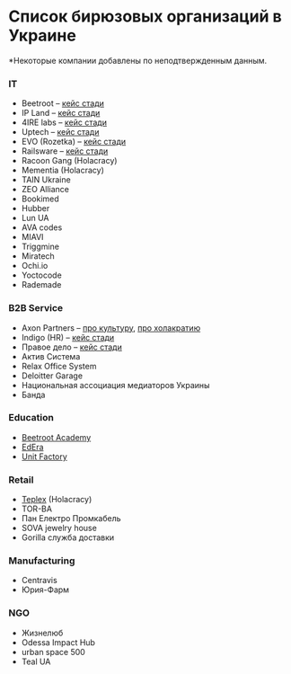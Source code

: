 # Список бирюзовых организаций в Украине

\*Некоторые компании добавлены по неподтвержденным данным.

### IT

* Beetroot – [кейс стади](https://medium.com/teal-ua/teal-at-beetroot-6d3b8f5c805c)
* IP Land – [кейс стади](https://medium.com/teal-ua/ipland-the-first-holacracy-in-ukraine-c30a51af7979)
* 4IRE labs – [кейс стади](https://medium.com/teal-ua/%D0%BE%D0%BF%D1%8B%D1%82-%D0%B2%D0%BD%D0%B5%D0%B4%D1%80%D0%B5%D0%BD%D0%B8%D1%8F-%D1%85%D0%BE%D0%BB%D0%B0%D0%BA%D1%80%D0%B0%D1%82%D0%B8%D0%B8-%D0%B2-4ire-labs-92320569f334)
* Uptech – [кейс стади](https://medium.com/teal-ua/%D0%BE%D1%80%D0%B3%D0%B0%D0%BD%D1%96%D0%B7%D0%B0%D1%86%D1%96%D1%97-%D0%BC%D0%B0%D0%B9%D0%B1%D1%83%D1%82%D0%BD%D1%8C%D0%BE%D0%B3%D0%BE-%D1%8F%D0%BA-%D0%B2%D0%BF%D1%80%D0%BE%D0%B2%D0%B0%D0%B4%D0%B6%D1%83%D0%B2%D0%B0%D0%BB%D0%B8%D1%81%D1%8F-%D0%B1%D1%96%D1%80%D1%8E%D0%B7%D0%BE%D0%B2%D1%96-%D0%BF%D1%80%D0%B0%D0%BA%D1%82%D0%B8%D0%BA%D0%B8-%D0%B2-%D0%BA%D0%BE%D0%BC%D0%BF%D0%B0%D0%BD%D1%96%D1%97-uptech-92354e7da396)
* EVO \(Rozetka\) – [кейс стади](https://medium.com/teal-ua/%D1%8F%D0%BA-evo-%D0%B2%D0%BF%D1%80%D0%BE%D0%B2%D0%B0%D0%B4%D0%B6%D1%83%D1%94-%D0%BF%D1%80%D0%B0%D0%BA%D1%82%D0%B8%D0%BA%D0%B8-%D0%B1%D1%96%D1%80%D1%8E%D0%B7%D0%BE%D0%B2%D0%B8%D1%85-%D0%BE%D1%80%D0%B3%D0%B0%D0%BD%D1%96%D0%B7%D0%B0%D1%86%D1%96%D0%B9-%D1%96%D0%BD%D1%82%D0%B5%D1%80%D0%B2%D1%8E-%D1%96%D0%B7-%D0%B2%D1%96%D0%BA%D1%82%D0%BE%D1%80%D0%BE%D0%BC-%D0%BA%D0%B8%D1%80%D0%B8%D1%87%D0%B5%D0%BD%D0%BA%D0%BE-d32a09438ac7)
* Railsware – [кейс стади](https://dou.ua/lenta/columns/holacracy-strategy/)
* Racoon Gang \(Holacracy\)
* Mementia \(Holacracy\)
* TAIN Ukraine
* ZEO Alliance
* Bookimed
* Hubber
* Lun UA
* AVA codes
* MIAVI
* Triggmine
* Miratech
* Ochi.io
* Yoctocode
* Rademade

### B2B Service

* Axon Partners – [про культуру](https://medium.com/axonpartners/%D0%B1%D0%BB%D0%B0%D0%BA%D0%B8%D1%82%D0%BD%D0%B8%D0%B9-%D0%BE%D0%BA%D0%B5%D0%B0%D0%BD-%D1%96-%D1%84%D1%83%D1%82%D0%B1%D0%BE%D0%BB%D0%BA%D0%B8-%D0%B7-%D0%BC%D0%B0%D1%82%D1%8E%D0%BA%D0%B0%D0%BC%D0%B8-%D0%BD%D0%B0-%D1%80%D0%B8%D0%BD%D0%BA%D1%83-%D1%8E%D1%80%D0%B8%D0%B4%D0%B8%D1%87%D0%BD%D0%B8%D1%85-%D0%BF%D0%BE%D1%81%D0%BB%D1%83%D0%B3-3ed103bf4724), [про холакратию](https://medium.com/axonomist/%D1%85%D0%BE%D0%BB%D0%BE%D0%BA%D1%80%D0%B0%D1%82%D0%B8%D1%8F-%D1%8D%D1%82%D0%BE-%D1%82%D1%80%D0%B5%D1%88-5e7ea7fa1a0c)
* Indigo \(HR\) – [кейс стади](http://verabudean.com/blog/indigo)
* Правое дело – [кейс стади](https://medium.com/teal-ua/holacracy-at-pravoedelo-fba442d4760c)
* Актив Система
* Relax Office System
* Deloitter Garage
* Национальная ассоциация медиаторов Украины
* Банда

### Education

* [Beetroot Academy](https://beetroot.academy/en/)
* [EdEra](https://www.ed-era.com/)
* [Unit Factory](https://unit.ua/en/)

### Retail

* [Teplex](https://teplex.ua/) \(Holacracy\)
* TOR-BA 
* Пан Електро Промкабель
* SOVA jewelry house
* Gorilla служба доставки

### Manufacturing

* Centravis
* Юрия-Фарм

### NGO

* Жизнелюб
* Odessa Impact Hub
* urban space 500
* Teal UA

